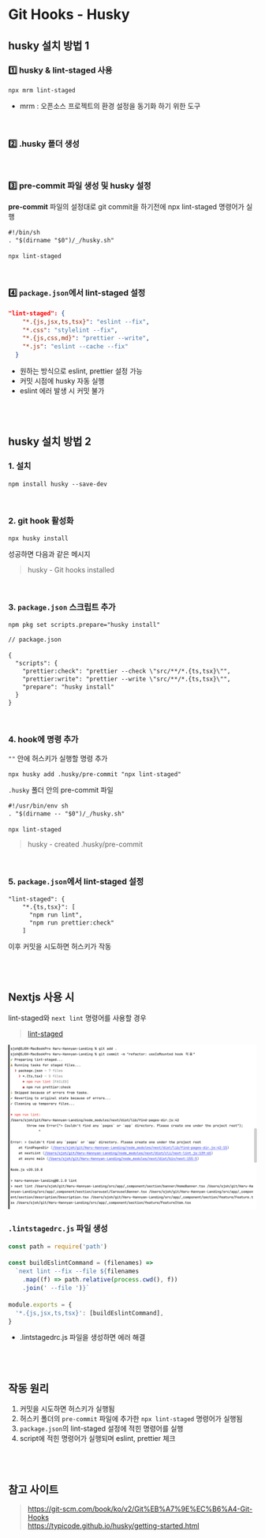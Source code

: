 # Git Hooks - Husky

## husky 설치 방법 1 

### 1️⃣ husky & lint-staged 사용

```
npx mrm lint-staged
```

* mrm : 오픈소스 프로젝트의 환경 설정을 동기화 하기 위한 도구

<br>

### 2️⃣ .husky 폴더 생성

<br>

### 3️⃣ pre-commit 파일 생성 및 husky 설정

**pre-commit** 파일의 설정대로 git commit을 하기전에 npx lint-staged 명령어가 실행

```
#!/bin/sh
. "$(dirname "$0")/_/husky.sh"

npx lint-staged
```

<br>

### 4️⃣ `package.json`에서 lint-staged 설정

```json
"lint-staged": {
    "*.{js,jsx,ts,tsx}": "eslint --fix",
    "*.css": "stylelint --fix",
    "*.{js,css,md}": "prettier --write",
    "*.js": "eslint --cache --fix"
  }
```
* 원하는 방식으로 eslint, prettier 설정 가능 
* 커밋 시점에 husky 자동 실행
* eslint 에러 발생 시 커밋 불가

<br><br>

## husky 설치 방법 2

### 1. 설치

```
npm install husky --save-dev
```

<br>

### 2. git hook 활성화

```
npx husky install
```

성공하면 다음과 같은 메시지  

> husky - Git hooks installed

<br>

### 3. `package.json` 스크립트 추가

```
npm pkg set scripts.prepare="husky install"
```

```
// package.json 

{
  "scripts": {
    "prettier:check": "prettier --check \"src/**/*.{ts,tsx}\"",
    "prettier:write": "prettier --write \"src/**/*.{ts,tsx}\"", 
    "prepare": "husky install"
  }
}
```

<br>

### 4. hook에 명령 추가

`""` 안에 허스키가 실행할 명령 추가 

```
npx husky add .husky/pre-commit "npx lint-staged"
```

`.husky` 폴더 안의 pre-commit 파일 

```
#!/usr/bin/env sh
. "$(dirname -- "$0")/_/husky.sh"

npx lint-staged
```

> husky - created .husky/pre-commit

<br>

### 5. `package.json`에서 lint-staged 설정

```
"lint-staged": {
    "*.{ts,tsx}": [
      "npm run lint",
      "npm run prettier:check"
    ]
```

이후 커밋을 시도하면 허스키가 작동 


<br><br>

## Nextjs 사용 시  

lint-staged와 `next lint` 명령어를 사용할 경우 

> [lint-staged](https://nextjs.org/docs/app/building-your-application/configuring/eslint#lint-staged)

<img src="../Images/next_lint_lint_staged.png" alt="next lint 에러">

### `.lintstagedrc.js` 파일 생성

```js
const path = require('path')
 
const buildEslintCommand = (filenames) =>
  `next lint --fix --file ${filenames
    .map((f) => path.relative(process.cwd(), f))
    .join(' --file ')}`
 
module.exports = {
  '*.{js,jsx,ts,tsx}': [buildEslintCommand],
}
```

* .lintstagedrc.js 파일을 생성하면 에러 해결 

<br><br>

## 작동 원리

1. 커밋을 시도하면 허스키가 실행됨
2. 허스키 폴더의 `pre-commit` 파일에 추가한 `npx lint-staged` 명령어가 실행됨
3. `package.json`의 lint-staged 설정에 적힌 명령어를 실행
4. script에 적힌 명령어가 실행되며 eslint, prettier 체크

<br><br>

## 참고 사이트 

> https://git-scm.com/book/ko/v2/Git%EB%A7%9E%EC%B6%A4-Git-Hooks  
> https://typicode.github.io/husky/getting-started.html
